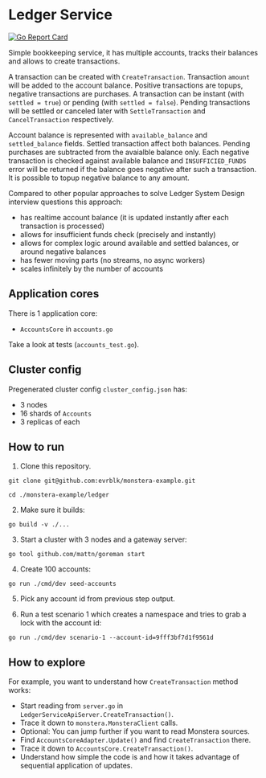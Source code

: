 # Ledger Service

[![Go Report Card](https://goreportcard.com/badge/github.com/evrblk/monstera-example/ledger)](https://goreportcard.com/report/github.com/evrblk/monstera-example/ledger)

Simple bookkeeping service, it has multiple accounts, tracks their balances and allows to create transactions.

A transaction can be created with `CreateTransaction`. Transaction `amount` will be added to the account balance.
Positive transactions are topups, negative transactions are purchases. A transaction can be
instant (with `settled = true`) or pending (with `settled = false`). Pending transactions will be settled or canceled 
later with `SettleTransaction` and `CancelTransaction` respectively.

Account balance is represented with `available_balance` and `settled_balance` fields. Settled transaction affect both
balances. Pending purchases are subtracted from the avaialble balance only. Each negative transaction is checked against 
available balance and `INSUFFICIED_FUNDS` error will be returned if the balance goes negative after such a transaction.
It is possible to topup negative balance to any amount.

Compared to other popular approaches to solve Ledger System Design interview questions this approach:

* has realtime account balance (it is updated instantly after each transaction is processed)
* allows for insufficient funds check (precisely and instantly)
* allows for complex logic around available and settled balances, or around negative balances 
* has fewer moving parts (no streams, no async workers)
* scales infinitely by the number of accounts

## Application cores

There is 1 application core:

* `AccountsCore` in `accounts.go`

Take a look at tests (`accounts_test.go`). 

## Cluster config

Pregenerated cluster config `cluster_config.json` has:

* 3 nodes
* 16 shards of `Accounts`
* 3 replicas of each

## How to run

1. Clone this repository.

```
git clone git@github.com:evrblk/monstera-example.git

cd ./monstera-example/ledger
```

2. Make sure it builds:

```
go build -v ./...
```

3. Start a cluster with 3 nodes and a gateway server:

```
go tool github.com/mattn/goreman start
```

4. Create 100 accounts:

```
go run ./cmd/dev seed-accounts
```

5. Pick any account id from previous step output.

6. Run a test scenario 1 which creates a namespace and tries to grab a lock with the account id:

```
go run ./cmd/dev scenario-1 --account-id=9fff3bf7d1f9561d
```

## How to explore

For example, you want to understand how `CreateTransaction` method works:

* Start reading from `server.go` in `LedgerServiceApiServer.CreateTransaction()`.
* Trace it down to `monstera.MonsteraClient` calls.
* Optional: You can jump further if you want to read Monstera sources.
* Find `AccountsCoreAdapter.Update()` and find `CreateTransaction` there.
* Trace it down to `AccountsCore.CreateTransaction()`.
* Understand how simple the code is and how it takes advantage of sequential application of updates.
